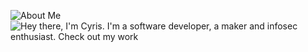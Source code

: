 ![About Me](https://github.com/CyrisXD/CyrisXD/raw/master/bio.gif)
![Hey there, I'm Cyris. I'm a software developer, a maker and infosec enthusiast. Check out my work](https://github.com/CyrisXD/CyrisXD/raw/master/bio.gif)
